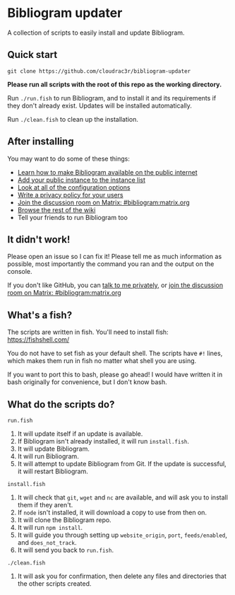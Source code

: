 # Bibliogram updater

A collection of scripts to easily install and update Bibliogram.

## Quick start

`git clone https://github.com/cloudrac3r/bibliogram-updater`

**Please run all scripts with the root of this repo as the working directory.**

Run `./run.fish` to run Bibliogram, and to install it and its requirements if they don't already exist. Updates will be installed automatically.

Run `./clean.fish` to clean up the installation.

## After installing

You may want to do some of these things:

- [Learn how to make Bibliogram available on the public internet](https://github.com/cloudrac3r/bibliogram/wiki/Installing#making-bibliogram-accessible-from-outside)
- [Add your public instance to the instance list](https://github.com/cloudrac3r/bibliogram/wiki/Instances)
- [Look at all of the configuration options](https://github.com/cloudrac3r/bibliogram/wiki/Configuring)
- [Write a privacy policy for your users](https://github.com/cloudrac3r/bibliogram/blob/master/src/site/pug/privacy.pug.template)
- [Join the discussion room on Matrix: #bibliogram:matrix.org](https://matrix.to/#/#bibliogram:matrix.org)
- [Browse the rest of the wiki](https://github.com/cloudrac3r/bibliogram/wiki)
- Tell your friends to run Bibliogram too

## It didn't work!

Please open an issue so I can fix it! Please tell me as much information as possible, most importantly the command you ran and the output on the console.

If you don't like GitHub, you can [talk to me privately,](https://cadence.moe/about/contact) or [join the discussion room on Matrix: #bibliogram:matrix.org](https://matrix.to/#/#bibliogram:matrix.org)

## What's a fish?

The scripts are written in fish. You'll need to install fish: https://fishshell.com/

You do not have to set fish as your default shell. The scripts have `#!` lines, which makes them run in fish no matter what shell you are using.

If you want to port this to bash, please go ahead! I would have written it in bash originally for convenience, but I don't know bash.

## What do the scripts do?

`run.fish`

1. It will update itself if an update is available.
1. If Bibliogram isn't already installed, it will run `install.fish`.
1. It will update Bibliogram.
1. It will run Bibliogram.
1. It will attempt to update Bibliogram from Git. If the update is successful, it will restart Bibliogram.

`install.fish`

1. It will check that `git`, `wget` and `nc` are available, and will ask you to install them if they aren't.
1. If `node` isn't installed, it will download a copy to use from then on.
1. It will clone the Bibliogram repo.
1. It will run `npm install`.
1. It will guide you through setting up `website_origin`, `port`, `feeds/enabled`, and `does_not_track`.
1. It will send you back to `run.fish`.

`./clean.fish`

1. It will ask you for confirmation, then delete any files and directories that the other scripts created.

